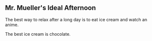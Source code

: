 ## Mr. Mueller's Ideal Afternoon

The best way to relax after a long day is to eat ice cream and watch an anime.

The best ice cream is chocolate.
